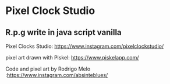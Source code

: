 # Pixel Clock Studio #

## R.p.g write in java script vanilla ##

Pixel Clocks Studio:  https://www.instagram.com/pixelclockstudio/

pixel art drawn with Piskel: https://www.piskelapp.com/

Code and pixel art by Rodrigo Melo :https://www.instagram.com/absinteblues/
